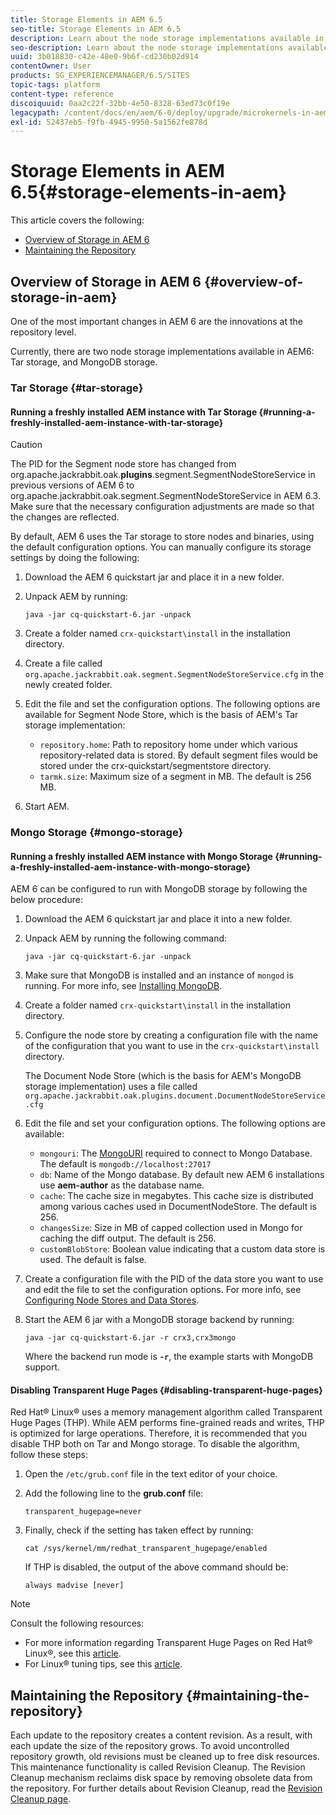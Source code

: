 ```yaml
---
title: Storage Elements in AEM 6.5
seo-title: Storage Elements in AEM 6.5
description: Learn about the node storage implementations available in AEM 6.5 and how to maintain the repository.
seo-description: Learn about the node storage implementations available in AEM 6.5 and how to maintain the repository.
uuid: 3b018830-c42e-48e0-9b6f-cd230b02d914
contentOwner: User
products: SG_EXPERIENCEMANAGER/6.5/SITES
topic-tags: platform
content-type: reference
discoiquuid: 0aa2c22f-32bb-4e50-8328-63ed73c0f19e
legacypath: /content/docs/en/aem/6-0/deploy/upgrade/microkernels-in-aem-6-0
exl-id: 52437eb5-f9fb-4945-9950-5a1562fe878d
---
```

# Storage Elements in AEM 6.5{#storage-elements-in-aem}

This article covers the following:

* [Overview of Storage in AEM 6](/help/sites-deploying/storage-elements-in-aem-6.md#overview-of-storage-in-aem)
* [Maintaining the Repository](/help/sites-deploying/storage-elements-in-aem-6.md#maintaining-the-repository)

## Overview of Storage in AEM 6 {#overview-of-storage-in-aem}

One of the most important changes in AEM 6 are the innovations at the repository level.

Currently, there are two node storage implementations available in AEM6: Tar storage, and MongoDB storage.

### Tar Storage {#tar-storage}

#### Running a freshly installed AEM instance with Tar Storage {#running-a-freshly-installed-aem-instance-with-tar-storage}

>[!CAUTION]
>
>The PID for the Segment node store has changed from org.apache.jackrabbit.oak.**plugins**.segment.SegmentNodeStoreService in previous versions of AEM 6 to org.apache.jackrabbit.oak.segment.SegmentNodeStoreService in AEM 6.3. Make sure that the necessary configuration adjustments are made so that the changes are reflected.

By default, AEM 6 uses the Tar storage to store nodes and binaries, using the default configuration options. You can manually configure its storage settings by doing the following:

1. Download the AEM 6 quickstart jar and place it in a new folder.
1. Unpack AEM by running:

   `java -jar cq-quickstart-6.jar -unpack`

1. Create a folder named `crx-quickstart\install` in the installation directory.

1. Create a file called `org.apache.jackrabbit.oak.segment.SegmentNodeStoreService.cfg` in the newly created folder.

1. Edit the file and set the configuration options. The following options are available for Segment Node Store, which is the basis of AEM's Tar storage implementation:

    * `repository.home`: Path to repository home under which various repository-related data is stored. By default segment files would be stored under the crx-quickstart/segmentstore directory.
    * `tarmk.size`: Maximum size of a segment in MB. The default is 256 MB.

1. Start AEM.

### Mongo Storage {#mongo-storage}

#### Running a freshly installed AEM instance with Mongo Storage {#running-a-freshly-installed-aem-instance-with-mongo-storage}

AEM 6 can be configured to run with MongoDB storage by following the below procedure:

1. Download the AEM 6 quickstart jar and place it into a new folder.
1. Unpack AEM by running the following command:

   `java -jar cq-quickstart-6.jar -unpack`

1. Make sure that MongoDB is installed and an instance of `mongod` is running. For more info, see [Installing MongoDB](https://docs.mongodb.org/manual/installation/).
1. Create a folder named `crx-quickstart\install` in the installation directory.
1. Configure the node store by creating a configuration file with the name of the configuration that you want to use in the `crx-quickstart\install` directory.

   The Document Node Store (which is the basis for AEM's MongoDB storage implementation) uses a file called `org.apache.jackrabbit.oak.plugins.document.DocumentNodeStoreService.cfg`

1. Edit the file and set your configuration options. The following options are available:

    * `mongouri`: The [MongoURI](https://docs.mongodb.org/manual/reference/connection-string/) required to connect to Mongo Database. The default is `mongodb://localhost:27017`
    * `db`: Name of the Mongo database. By default new AEM 6 installations use **aem-author** as the database name.
    * `cache`: The cache size in megabytes. This cache size is distributed among various caches used in DocumentNodeStore. The default is 256.
    * `changesSize`: Size in MB of capped collection used in Mongo for caching the diff output. The default is 256.
    * `customBlobStore`: Boolean value indicating that a custom data store is used. The default is false.

1. Create a configuration file with the PID of the data store you want to use and edit the file to set the configuration options. For more info, see [Configuring Node Stores and Data Stores](/help/sites-deploying/data-store-config.md).

1. Start the AEM 6 jar with a MongoDB storage backend by running:

   ```shell
   java -jar cq-quickstart-6.jar -r crx3,crx3mongo
   ```

   Where the backend run mode is **`-r`**, the example starts with MongoDB support.

#### Disabling Transparent Huge Pages {#disabling-transparent-huge-pages}

Red Hat&reg; Linux&reg; uses a memory management algorithm called Transparent Huge Pages (THP). While AEM performs fine-grained reads and writes, THP is optimized for large operations. Therefore, it is recommended that you disable THP both on Tar and Mongo storage. To disable the algorithm, follow these steps:

1. Open the `/etc/grub.conf` file in the text editor of your choice.
1. Add the following line to the **grub.conf** file:

   ```
   transparent_hugepage=never
   ```

1. Finally, check if the setting has taken effect by running:

   ```
   cat /sys/kernel/mm/redhat_transparent_hugepage/enabled
   ```

   If THP is disabled, the output of the above command should be:

   ```
   always madvise [never]
   ```

>[!NOTE]
>
>Consult the following resources:
>
>* For more information regarding Transparent Huge Pages on Red Hat&reg; Linux&reg;, see this [article](https://access.redhat.com/solutions/46111).
>* For Linux&reg; tuning tips, see this [article](https://experienceleague.adobe.com/docs/experience-manager-65/deploying/configuring/configuring-performance.html?lang=en).
>

## Maintaining the Repository {#maintaining-the-repository}

Each update to the repository creates a content revision. As a result, with each update the size of the repository grows. To avoid uncontrolled repository growth, old revisions must be cleaned up to free disk resources. This maintenance functionality is called Revision Cleanup. The Revision Cleanup mechanism reclaims disk space by removing obsolete data from the repository. For further details about Revision Cleanup, read the [Revision Cleanup page](/help/sites-deploying/revision-cleanup.md).
